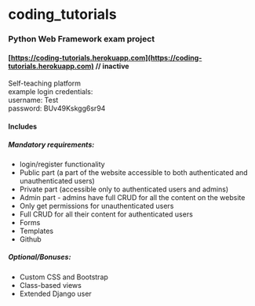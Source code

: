 # coding_tutorials
### Python Web Framework exam project

#### [https://coding-tutorials.herokuapp.com](https://coding-tutorials.herokuapp.com) // inactive

Self-teaching platform <br>
example login credentials: <br>
username: Test <br>
password: BUv49Kskgg6sr94

#### Includes

##### Mandatory requirements:

- login/register functionality
- Public part (a part of the website accessible to both authenticated and unauthenticated users)
- Private part (accessible only to authenticated users and admins)
- Admin part - admins have full CRUD for all the content on the website
- Only get permissions for unauthenticated users
- Full CRUD for all their content for authenticated users
- Forms
- Templates
- Github

##### Optional/Bonuses:

- Custom CSS and Bootstrap
- Class-based views
- Extended Django user
